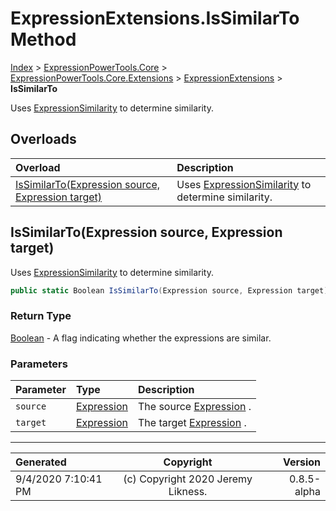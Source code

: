 ﻿# ExpressionExtensions.IsSimilarTo Method

[Index](../index.md) > [ExpressionPowerTools.Core](ExpressionPowerTools.Core.a.md) > [ExpressionPowerTools.Core.Extensions](ExpressionPowerTools.Core.Extensions.n.md) > [ExpressionExtensions](ExpressionPowerTools.Core.Extensions.ExpressionExtensions.cs.md) > **IsSimilarTo**

Uses [ExpressionSimilarity](ExpressionPowerTools.Core.Comparisons.ExpressionSimilarity.cs.md) to determine similarity.

## Overloads

| Overload | Description |
| :-- | :-- |
| [IsSimilarTo(Expression source, Expression target)](#issimilartoexpression-source-expression-target) | Uses [ExpressionSimilarity](ExpressionPowerTools.Core.Comparisons.ExpressionSimilarity.cs.md) to determine similarity. |
## IsSimilarTo(Expression source, Expression target)

Uses [ExpressionSimilarity](ExpressionPowerTools.Core.Comparisons.ExpressionSimilarity.cs.md) to determine similarity.

```csharp
public static Boolean IsSimilarTo(Expression source, Expression target)
```

### Return Type

 [Boolean](https://docs.microsoft.com/dotnet/api/system.boolean)  - A flag indicating whether the expressions are similar.

### Parameters

| Parameter | Type | Description |
| :-- | :-- | :-- |
| `source` | [Expression](https://docs.microsoft.com/dotnet/api/system.linq.expressions.expression) | The source [Expression](https://docs.microsoft.com/dotnet/api/system.linq.expressions.expression) . |
| `target` | [Expression](https://docs.microsoft.com/dotnet/api/system.linq.expressions.expression) | The target [Expression](https://docs.microsoft.com/dotnet/api/system.linq.expressions.expression) . |



---

| Generated | Copyright | Version |
| :-- | :-: | --: |
| 9/4/2020 7:10:41 PM | (c) Copyright 2020 Jeremy Likness. | 0.8.5-alpha |
